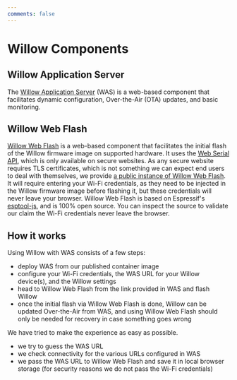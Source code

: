 ```yaml
---
comments: false
---
```


# Willow Components

## Willow Application Server

The [Willow Application Server](https://github.com/toverainc/willow-application-server) (WAS) is a web-based component that facilitates dynamic configuration, Over-the-Air (OTA) updates, and basic monitoring.

## Willow Web Flash

[Willow Web Flash](https://github.com/toverainc/willow-web-flash) is a web-based component that facilitates the initial flash of the Willow firmware image on supported hardware. It uses the [Web Serial API](https://developer.mozilla.org/en-US/docs/Web/API/Web_Serial_API), which is only available on secure websites. As any secure website requires TLS certificates, which is not something we can expect end users to deal with themselves, we provide [a public instance of Willow Web Flash](https://flash.heywillow.io/). It will require entering your Wi-Fi credentials, as they need to be injected in the Willow firmware image before flashing it, but these credentials will never leave your browser. Willow Web Flash is based on Espressif's [esptool-js](https://github.com/espressif/esptool-js), and is 100% open source. You can inspect the source to validate our claim the Wi-Fi credentials never leave the browser.

## How it works

Using Willow with WAS consists of a few steps:

* deploy WAS from our published container image
* configure your Wi-Fi credentials, the WAS URL for your Willow device(s), and the Willow settings
* head to Willow Web Flash from the link provided in WAS and flash Willow
* once the initial flash via Willow Web Flash is done, Willow can be updated Over-the-Air from WAS, and using Willow Web Flash should only be needed for recovery in case something goes wrong

We have tried to make the experience as easy as possible.
* we try to guess the WAS URL
* we check connectivity for the various URLs configured in WAS
* we pass the WAS URL to Willow Web Flash and save it in local browser storage
  (for security reasons we do not pass the Wi-Fi credentials)